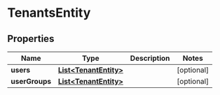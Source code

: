 

# TenantsEntity

## Properties

Name | Type | Description | Notes
------------ | ------------- | ------------- | -------------
**users** | [**List&lt;TenantEntity&gt;**](TenantEntity.md) |  |  [optional]
**userGroups** | [**List&lt;TenantEntity&gt;**](TenantEntity.md) |  |  [optional]



